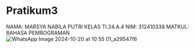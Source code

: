 # Pratikum3
NAMA: MARSYA NABILA PUTRI
KELAS TI.24.A.4
NIM: 312410338
MATKUL: BAHASA PEMROGRAMAN 
![WhatsApp Image 2024-10-20 at 10 55 01_a29547f6](https://github.com/user-attachments/assets/025ddb8a-7dfd-4b60-a805-4e2cb48b4199)
